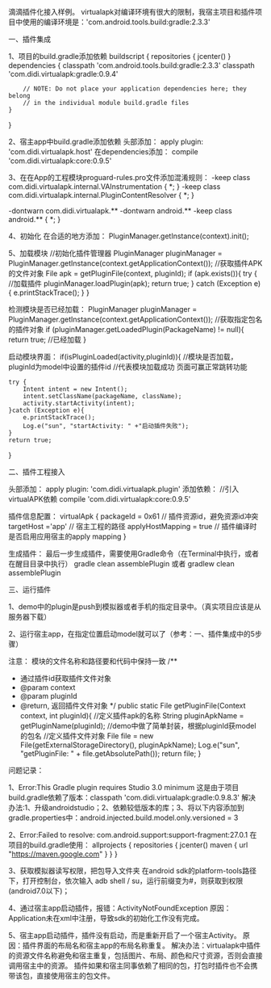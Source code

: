 滴滴插件化接入样例。
virtualapk对编译环境有很大的限制，我宿主项目和插件项目中使用的编译环境是：'com.android.tools.build:gradle:2.3.3'

一、插件集成

1、项目的build.gradle添加依赖
buildscript {
    repositories {
        jcenter()
    }
    dependencies {
        classpath 'com.android.tools.build:gradle:2.3.3'
        classpath 'com.didi.virtualapk:gradle:0.9.4'

        // NOTE: Do not place your application dependencies here; they belong
        // in the individual module build.gradle files
    }
}

2、宿主app中build.gradle添加依赖
头部添加：
apply plugin: 'com.didi.virtualapk.host'
在dependencies添加：
compile 'com.didi.virtualapk:core:0.9.5'


3、在在App的工程模块proguard-rules.pro文件添加混淆规则：
-keep class com.didi.virtualapk.internal.VAInstrumentation { *; }
-keep class com.didi.virtualapk.internal.PluginContentResolver { *; }

-dontwarn com.didi.virtualapk.**
-dontwarn android.**
-keep class android.** { *; }

4、初始化
在合适的地方添加：
PluginManager.getInstance(context).init();

5、加载模块
//初始化插件管理器
PluginManager pluginManager = PluginManager.getInstance(context.getApplicationContext());
//获取插件APK的文件对象
File apk = getPluginFile(context, pluginId);
if (apk.exists()){
    try {
        //加载插件
        pluginManager.loadPlugin(apk);
        return true;
    } catch (Exception e) {
        e.printStackTrace();
    }
}

检测模块是否已经加载：
PluginManager pluginManager = PluginManager.getInstance(context.getApplicationContext());
//获取指定包名的插件对象
if (pluginManager.getLoadedPlugin(PackageName) != null){
    return true; //已经加载
}

启动模块界面：
if(isPluginLoaded(activity,pluginId)){ //模块是否加载，pluginId为model中设置的插件id
    //代表模块加载成功 页面可赢正常跳转功能

    try {
        Intent intent = new Intent();
        intent.setClassName(packageName, className);
        activity.startActivity(intent);
    }catch (Exception e){
        e.printStackTrace();
        Log.e("sun", "startActivity: " +"启动插件失败");
    }
    return true;
}


二、插件工程接入

头部添加：
apply plugin: 'com.didi.virtualapk.plugin'
添加依赖：
//引入virtualAPK依赖
compile 'com.didi.virtualapk:core:0.9.5'

插件信息配置：
virtualApk {
    packageId = 0x61             // 插件资源id，避免资源id冲突
    targetHost ='app'            // 宿主工程的路径
    applyHostMapping = true      // 插件编译时是否启用应用宿主的apply mapping
}

生成插件：
最后一步生成插件，需要使用Gradle命令（在Terminal中执行，或者在醒目目录中执行）
gradle clean assemblePlugin
或者
gradlew clean assemblePlugin


三、运行插件

1、demo中的plugin是push到模拟器或者手机的指定目录中。（真实项目应该是从服务器下载）

2、运行宿主app，在指定位置启动model就可以了（参考：一、插件集成中的5步骤）

注意：
模块的文件名称和路径要和代码中保持一致
/**
 * 通过插件id获取插件文件对象
 * @param context
 * @param pluginId
 * @return, 返回插件文件对象
 */
public static File getPluginFile(Context context, int pluginId){
    //定义插件apk的名称
    String pluginApkName = getPluginName(pluginId);  //demo中做了简单封装，根据pluginId获model的包名
    //定义插件文件对象
    File file = new File(getExternalStorageDirectory(), pluginApkName);
    Log.e("sun", "getPluginFile: " +  file.getAbsolutePath());
    return file;
}

问题记录：

1、Error:This Gradle plugin requires Studio 3.0 minimum
这是由于项目build.gradle依赖了版本：classpath 'com.didi.virtualapk:gradle:0.9.8.3'
解决办法:1、升级androidstudio；2、依赖较低版本的库；3、将以下内容添加到gradle.properties中：android.injected.build.model.only.versioned = 3

2、Error:Failed to resolve: com.android.support:support-fragment:27.0.1
在项目的build.gradle使用：
allprojects {
    repositories {
        jcenter()
        maven { url "https://maven.google.com" }
    }
}

3、获取模拟器读写权限，把包导入文件夹
在android sdk的platform-tools路径下，打开控制台，依次输入 adb shell / su，运行前缀变为#，则获取到权限  (android7.0以下)；

4、通过宿主app启动插件，报错：ActivityNotFoundException
原因：Application未在xml中注册，导致sdk的初始化工作没有完成。

5、宿主app启动插件，插件没有启动，而是重新开启了一个宿主Activity。
原因：插件界面的布局名和宿主app的布局名称重复。
解决办法：virtualapk中插件的资源文件名称避免和宿主重复，包括图片、布局、颜色和尺寸资源，否则会直接调用宿主中的资源。
插件如果和宿主同事依赖了相同的包，打包时插件也不会携带该包，直接使用宿主的包文件。






